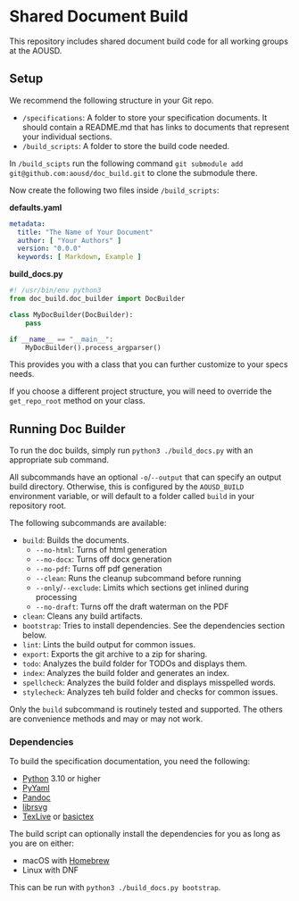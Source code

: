 # Shared Document Build

This repository includes shared document build code for all working groups at the AOUSD.

## Setup

We recommend the following structure in your Git repo.

* `/specifications`: A folder to store your specification documents. It should contain a README.md that has links to documents that represent your individual sections.
* `/build_scripts`: A folder to store the build code needed.

In `/build_scipts` run the following command `git submodule add git@github.com:aousd/doc_build.git` to clone the submodule there.

Now create the following two files inside `/build_scripts`:

**defaults.yaml**
```yaml
metadata:
  title: "The Name of Your Document"
  author: [ "Your Authors" ]
  version: "0.0.0"
  keywords: [ Markdown, Example ]
```

**build_docs.py**
```python
#! /usr/bin/env python3
from doc_build.doc_builder import DocBuilder

class MyDocBuilder(DocBuilder):
    pass

if __name__ == "__main__":
    MyDocBuilder().process_argparser()
```

This provides you with a class that you can further customize to your specs needs.

If you choose a different project structure, you will need to override the `get_repo_root`
method on your class.

## Running Doc Builder

To run the doc builds, simply run `python3 ./build_docs.py` with an appropriate sub command.

All subcommands have an optional `-o`/`--output` that can specify an output build directory. Otherwise, this is configured by the `AOUSD_BUILD` environment variable, or
will default to a folder called `build` in your repository root.

The following subcommands are available:

* `build`: Builds the documents.
    * `--no-html`: Turns of html generation
    * `--no-docx`: Turns off docx generation
    * `--no-pdf`: Turns off pdf generation
    * `--clean`: Runs the cleanup subcommand before running
    * `--only`/`--exclude`: Limits which sections get inlined during processing
    * `--no-draft`: Turns off the draft waterman on the PDF
* `clean`: Cleans any build artifacts.
* `bootstrap`: Tries to install dependencies. See the dependencies section below.
* `lint`: Lints the build output for common issues.
* `export`: Exports the git archive to a zip for sharing.
* `todo`: Analyzes the build folder for TODOs and displays them.
* `index`: Analyzes the build folder and generates an index.
* `spellcheck`: Analyzes the build folder and displays misspelled words.
* `stylecheck`: Analyzes teh build folder and checks for common issues.

Only the `build` subcommand is routinely tested and supported. The others are convenience
methods and may or may not work.

### Dependencies

To build the specification documentation, you need the following:

* [Python](https://www.python.org) 3.10 or higher
* [PyYaml](https://pypi.org/project/PyYAML/)
* [Pandoc](https://pandoc.org)
* [librsvg](https://gitlab.gnome.org/GNOME/librsvg)
* [TexLive](https://www.tug.org/texlive/) or [basictex](https://formulae.brew.sh/cask/basictex)

The build script can optionally install the dependencies for you as long as you are on either:
* macOS with [Homebrew](https://brew.sh)
* Linux with DNF

This can be run with `python3 ./build_docs.py bootstrap`.